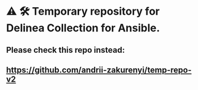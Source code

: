 # ⚠️ 🛠 Temporary repository for Delinea Collection for Ansible.
## Please check this repo instead: 
## https://github.com/andrii-zakurenyi/temp-repo-v2
